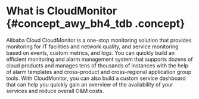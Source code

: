 # What is CloudMonitor {#concept_awy_bh4_tdb .concept}

Alibaba Cloud CloudMonitor is a one-stop monitoring solution that provides monitoring for IT facilities and network quality, and service monitoring based on events, custom metrics, and logs. You can quickly build an efficient monitoring and alarm management system that supports dozens of cloud products and manages tens of thousands of instances with the help of alarm templates and cross-product and cross-regional application group tools. With CloudMonitor, you can also build a custom service dashboard that can help you quickly gain an overview of the availability of your services and reduce overall O&M costs.

